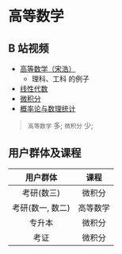 # 高等数学

## B 站视频

- [高等数学（宋浩）](.)
  - 理科、工科 的例子
- [线性代数](.)
- [微积分](../微积分/readme.md)
- [概率论与数理统计](.)

> `高等数学` 多; `微积分` 少;

## 用户群体及课程

|     用户群体     |   课程   |
| :--------------: | :------: |
|    考研(数三)    |  微积分  |
| 考研(数一, 数二) | 高等数学 |
|      专升本      |  微积分  |
|       考证       |  微积分  |
